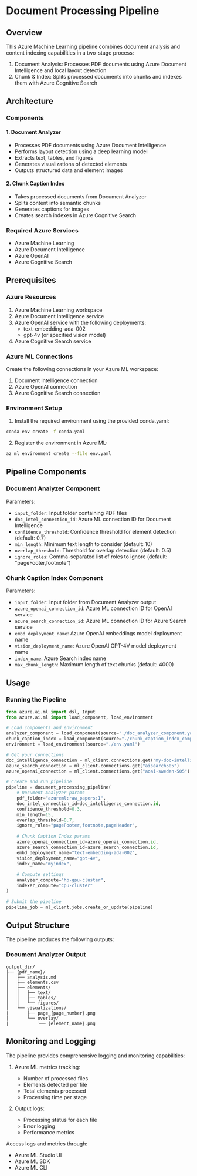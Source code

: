 # Document Processing Pipeline

## Overview
This Azure Machine Learning pipeline combines document analysis and content indexing capabilities in a two-stage process:
1. Document Analysis: Processes PDF documents using Azure Document Intelligence and local layout detection
2. Chunk & Index: Splits processed documents into chunks and indexes them with Azure Cognitive Search

## Architecture

### Components

#### 1. Document Analyzer
- Processes PDF documents using Azure Document Intelligence
- Performs layout detection using a deep learning model
- Extracts text, tables, and figures
- Generates visualizations of detected elements
- Outputs structured data and element images

#### 2. Chunk Caption Index
- Takes processed documents from Document Analyzer
- Splits content into semantic chunks
- Generates captions for images
- Creates search indexes in Azure Cognitive Search

### Required Azure Services
- Azure Machine Learning
- Azure Document Intelligence
- Azure OpenAI
- Azure Cognitive Search

## Prerequisites

### Azure Resources
1. Azure Machine Learning workspace
2. Azure Document Intelligence service
3. Azure OpenAI service with the following deployments:
   - text-embedding-ada-002
   - gpt-4v (or specified vision model)
4. Azure Cognitive Search service

### Azure ML Connections
Create the following connections in your Azure ML workspace:
1. Document Intelligence connection
2. Azure OpenAI connection
3. Azure Cognitive Search connection

### Environment Setup
1. Install the required environment using the provided conda.yaml:
```bash
conda env create -f conda.yaml
```

2. Register the environment in Azure ML:
```bash
az ml environment create --file env.yaml
```

## Pipeline Components

### Document Analyzer Component
Parameters:
- `input_folder`: Input folder containing PDF files
- `doc_intel_connection_id`: Azure ML connection ID for Document Intelligence
- `confidence_threshold`: Confidence threshold for element detection (default: 0.7)
- `min_length`: Minimum text length to consider (default: 10)
- `overlap_threshold`: Threshold for overlap detection (default: 0.5)
- `ignore_roles`: Comma-separated list of roles to ignore (default: "pageFooter,footnote")

### Chunk Caption Index Component
Parameters:
- `input_folder`: Input folder from Document Analyzer output
- `azure_openai_connection_id`: Azure ML connection ID for OpenAI service
- `azure_search_connection_id`: Azure ML connection ID for Azure Search service
- `embd_deployment_name`: Azure OpenAI embeddings model deployment name
- `vision_deployment_name`: Azure OpenAI GPT-4V model deployment name
- `index_name`: Azure Search index name
- `max_chunk_length`: Maximum length of text chunks (default: 4000)

## Usage

### Running the Pipeline

```python
from azure.ai.ml import dsl, Input
from azure.ai.ml import load_component, load_environment

# Load components and environment
analyzer_component = load_component(source="./doc_analyzer_component.yaml")
chunk_caption_index = load_component(source="./chunk_caption_index_component/chunk-caption-index-component.yaml")
environment = load_environment(source="./env.yaml")

# Get your connections
doc_intelligence_connection = ml_client.connections.get("my-doc-intelligence-connection")
azure_search_connection = ml_client.connections.get("aisearch505")
azure_openai_connection = ml_client.connections.get("aoai-sweden-505")

# Create and run pipeline
pipeline = document_processing_pipeline(
    # Document Analyzer params
    pdf_folder="azureml:raw_papers:1",
    doc_intel_connection_id=doc_intelligence_connection.id,
    confidence_threshold=0.3,
    min_length=15,
    overlap_threshold=0.7,
    ignore_roles="pageFooter,footnote,pageHeader",
    
    # Chunk Caption Index params
    azure_openai_connection_id=azure_openai_connection.id,
    azure_search_connection_id=azure_search_connection.id,
    embd_deployment_name="text-embedding-ada-002",
    vision_deployment_name="gpt-4v",
    index_name="myindex",
    
    # Compute settings
    analyzer_compute="hp-gpu-cluster",
    indexer_compute="cpu-cluster"
)

# Submit the pipeline
pipeline_job = ml_client.jobs.create_or_update(pipeline)
```

## Output Structure

The pipeline produces the following outputs:

### Document Analyzer Output
```
output_dir/
├── {pdf_name}/
│   ├── analysis.md
│   ├── elements.csv
│   ├── elements/
│   │   ├── text/
│   │   ├── tables/
│   │   └── figures/
│   └── visualizations/
|       ├── page_{page_number}.png
│       └── overlay/
|           └── {element_name}.png
```

## Monitoring and Logging

The pipeline provides comprehensive logging and monitoring capabilities:

1. Azure ML metrics tracking:
   - Number of processed files
   - Elements detected per file
   - Total elements processed
   - Processing time per stage

2. Output logs:
   - Processing status for each file
   - Error logging
   - Performance metrics

Access logs and metrics through:
- Azure ML Studio UI
- Azure ML SDK
- Azure ML CLI

